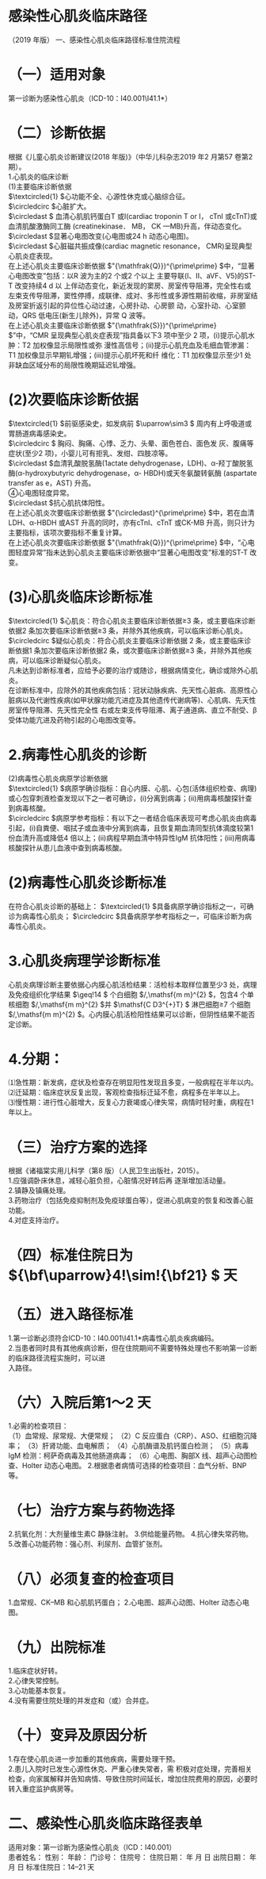# 感染性心肌炎临床路径  
（2019 年版）     一、感染性心肌炎临床路径标准住院流程  
# （一）适用对象  
第一诊断为感染性心肌炎（ICD-10：I40.001\I41.1\*）  
# （二）诊断依据  
根据《儿童心肌炎诊断建议(2018 年版)》（中华儿科杂志2019 年2 月第57 卷第2 期）。  
1.心肌炎的临床诊断  
(1)主要临床诊断依据  
$\textcircled{1} $心功能不全、心源性休克或心脑综合征。  
$\circledcirc $心脏扩大。  
$\circledast $ 血清心肌肌钙蛋白T 或I(cardiac troponin T  or  I， cTnI 或cTnT)或血清肌酸激酶同工酶 (creatinekinase． MB， CK —MB)升高，伴动态变化。  
$\circledast $显著心电图改变(心电图或24 h 动态心电图)。  
$\circledast $心脏磁共振成像(cardiac magnetic resonance， CMR)呈现典型心肌炎症表现。  
在上述心肌炎主要临床诊断依据 $"{\mathfrak{Q}})^{\prime\prime} $中，“显著心电图改变”包括：以R 波为主的2 个或2 个以上 主要导联(I、II、aVF、V5)的ST-T 改变持续4 d 以 上伴动态变化，新近发现的窦房、房室传导阻滞，完全性右或左束支传导阻滞，窦性停搏，成联律、成对、多形性或多源性期前收缩，非房室结及房室折返引起的异位性心动过速，心房扑动、心房颤 动，心室扑动、心室颤动，QRS 低电压(新生儿除外)，异常 Q 波等。  
在上述心肌炎主要临床诊断依据 $"{\mathfrak{S}})^{\prime\prime} $”中，“CMR 呈现典型心肌炎症表现”指具备以下3 项中至少 2 项，(i)提示心肌水肿：T2 加权像显示局限性或弥 漫性高信号；(ii)提示心肌充血及毛细血管渗漏： T1 加权像显示早期钆增强；(iii)提示心肌坏死和纤 维化：T1 加权像显示至少1 处非缺血区域分布的局限性晚期延迟钆增强。  
# (2)次要临床诊断依据  
$\textcircled{1} $前驱感染史，如发病前 $\uparrow\sim3 $ 周内有上呼吸道或胃肠道病毒感染史。  
$\circledcirc $ 胸闷、胸痛、心悸、乏力、头晕、面色苍白、面色发 灰、腹痛等症状(至少2 项)，小婴儿可有拒乳、发绀、四肢凉等。  
$\circledast $血清乳酸脱氢酶(1actate dehydrogenase，LDH)、α-羟丁酸脱氢酶(α-hydroxybutyric dehydrogenase，α- HBDH)或天冬氨酸转氨酶 (aspartate transfer as e，AST) 升高。  
④心电图轻度异常。  
$\circledast $抗心肌抗体阳性。  
在上述心肌炎次要临床诊断依据 $"{\circledast}^{\prime\prime} $中，若在血清LDH、α-HBDH 或AST 升高的同时，亦有cTnI、cTnT 或CK-MB 升高，则只计为主要指标，该项次要指标不重复计算。  
在上述心肌炎次要临床诊断依据 $"{\mathfrak{Q}})^{\prime\prime} $中，“心电图轻度异常”指未达到心肌炎主要临床诊断依据中“显著心电图改变”标准的ST-T 改变。  
# (3)心肌炎临床诊断标准  
$\textcircled{1} $心肌炎：符合心肌炎主要临床诊断依据≥3 条，或主要临床诊断依据2 条加次要临床诊断依据≥3 条，并除外其他疾病，可以临床诊断心肌炎。  
$\circledcirc $疑似心肌炎：符合心肌炎主要临床诊断依据 2 条，或主要临床诊断依据1 条加次要临床诊断依据2 条，或次要临床诊断依据≥3 条，并除外其他疾病，可以临床诊断疑似心肌炎。  
凡未达到诊断标准者，应给予必要的治疗或随诊，根据病情变化，确诊或除外心肌炎。  
在诊断标准中，应除外的其他疾病包括：冠状动脉疾病、先天性心脏病、高原性心脏病以及代谢性疾病(如甲状腺功能亢进症及其他遗传代谢病等)、心肌病、先天性房室传导阻滞、先天性完全性 右或左束支传导阻滞、离子通道病、直立不耐受、β受体功能亢进及药物引起的心电图改变等。  
# 2.病毒性心肌炎的诊断  
(2)病毒性心肌炎病原学诊断依据  
$\textcircled{1} $病原学确诊指标：自心内膜、心肌、心包(活体组织检查、病理)或心包穿刺液检查发现以下之一者可确诊，(i)分离到病毒；(ii)用病毒核酸探针查到病毒核酸。  
$\circledcirc $病原学参考指标：有以下之一者结合临床表现可考虑心肌炎由病毒引起，(i)自粪便、咽拭子或血液中分离到病毒，且恢复期血清同型抗体滴度较第1 份血清升高或降低4 倍以上；(ii)病程早期血清中特异性IgM 抗体阳性；(iii)用病毒核酸探针从患儿血液中查到病毒核酸。  
# (2)病毒性心肌炎诊断标准  
在符合心肌炎诊断的基础上： $\textcircled{1} $具备病原学确诊指标之一，可确诊为病毒性心肌炎； $\circledcirc $具备病原学参考指标之一，可临床诊断为病毒性心肌炎。  
# 3.心肌炎病理学诊断标准  
心肌炎病理诊断主要依据心内膜心肌活检结果：活检标本取样位置至少3 处，病理及免疫组织化学结果 $\geq\!14 $ 个白细胞 $/\,\mathsf{m m}^{2} $，包含4 个单核细胞 $/\,\mathsf{m m}^{2} $并 $\mathsf{C D3^{+}T} $ 淋巴细胞≥7 个细胞 $/\,\mathsf{m m}^{2} $。心内膜心肌活检阳性结果可以诊断，但阴性结果不能否定诊断。  
# 4.分期：  
⑴急性期：新发病，症状及检查存在明显阳性发现且多变，一般病程在半年以内。  
⑵迁延期：临床症状反复出现，客观检查指标迁延不愈，病程多在半年以上。  
⑶慢性期：进行性心脏增大，反复心力衰竭或心律失常，病情时轻时重，病程在1 年以上。  
# （三）治疗方案的选择  
根据《诸福棠实用儿科学（第8 版）（人民卫生出版社，2015）。  
1.应强调卧床休息，减轻心脏负担，心脏情况好转后再 逐渐增加活动量。  
2.镇静及镇痛处理。  
3.药物治疗（包括免疫抑制剂及免疫球蛋白等），促进心肌病变的恢复和改善心脏功能。  
4.对症支持治疗。  
# （四）标准住院日为 ${\bf\uparrow}4\!\sim\!{\bf21} $ 天  
# （五）进入路径标准  
1.第一诊断必须符合ICD-10：I40.001\I41.1\*病毒性心肌炎疾病编码。  
2.当患者同时具有其他疾病诊断，但在住院期间不需要特殊处理也不影响第一诊断的临床路径流程实施时，可以进  
入路径。  
# （六）入院后第1～2 天  
1.必需的检查项目：  
（1）血常规、尿常规、大便常规； （2）C 反应蛋白（CRP）、ASO、红细胞沉降率； （3）肝肾功能、血电解质； （4）心肌酶谱及肌钙蛋白检测； （5）病毒IgM 检测：柯萨奇病毒及其他肠道病毒； （6）心电图、胸部X 线、超声心动图检查、Holter 动态心电图。 2.根据患者病情可选择的检查项目：血气分析、BNP 等。  
# （七）治疗方案与药物选择  
2.抗氧化剂：大剂量维生素C 静脉注射。 3.供给能量药物。 4.抗心律失常药物。 5.改善心功能药物：强心剂、利尿剂、血管扩张剂。  
# （八）必须复查的检查项目  
1.血常规、CK–MB 和心肌肌钙蛋白； 2.心电图、超声心动图、Holter 动态心电图。  
# （九）出院标准  
1.临床症状好转。  
2.心律失常控制。  
3.心功能基本恢复。  
4.没有需要住院处理的并发症和（或）合并症。  
# （十）变异及原因分析  
1.存在使心肌炎进一步加重的其他疾病，需要处理干预。  
2.患儿入院时已发生心源性休克、严重心律失常者，需 积极对症处理，完善相关检查，向家属解释并告知病情、导致住院时间延长，增加住院费用的原因，必要时转入重症监护病房等。  
# 二、感染性心肌炎临床路径表单  
适用对象：第一诊断为感染性心肌炎（ICD：I40.001）  
患者姓名：           性别：     年龄：     门诊号：        住院号：          住院日期：     年   月   日 出院日期：     年  月   日  标准住院日：14–21 天  
